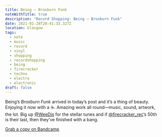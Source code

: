 ```yaml
---
title: Being – Broxburn Funk
noteWithTitle: true
description: "Record Shopping: Being – Broxburn Funk"
date: 2021-01-28T20:41:33.327Z
location: Glasgow
tags:
  - note
  - music
  - record
  - vinyl
  - shopping
  - recordshopping
  - being
  - firecracker
  - techno
  - electro
  - electronic
draft: false
---
```

Being’s _Broxburn Funk_ arrived in today’s post and it’s a thing of beauty. Enjoying it now with a ☕️. Amazing work all round—music, sound, artwork, the lot. Big up [@WeeDjs](https://twitter.com/WeeDjs) for the stellar tunes and if [@firecracker_rec](https://twitter.com/firecracker_rec)’s 50th is their last, then they’ve finished with a bang. 

[Grab a copy on Bandcamp](https://www.rubadub.co.uk/records/broxburn-funk)